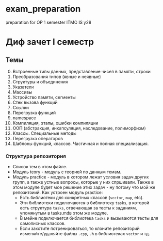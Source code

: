 # exam_preparation
preparation for OP 1 semester ITMO IS y28

# Диф зачет I семестр

## Темы 

0. Встроенные типы данных, представление чисел в памяти, строки 
1. Преобразования типов (явные и неявные)
2. Структуры и объединения
3. Указатели
4. Массивы
5. Устройство памяти, сегменты
6. Стек вызова функций
7. Ссылки
8. Перегрузка функций
9. namespace 
10. Компиляция, этапы, ошибки компиляции
11. ООП (абстракция, инкапсуляция, наследование, полиморфизм)
12. Классы. Специальные методы
13. Перегрузка операторов
14. Шаблоны функций, классов. Частичная и полная специализация.

### Структура репозитория
- Список тем в этом файле.
- Модуль teory - модуль с теорией по данным темам.
- Модуль practice - модуль в котором лежат условия задач других групп, а также устные вопросы, которые у них спршивали. Также в этом модуле будет мое решение этих задач - ну потому что мой же репозитоиий.
  Как устроен модуль practice:
    - Есть библиотеки для конкретных классов (`vector`, `map`, etc).
    - Эти библиотеки подключаются в библиотеку `tasks`, в которой есть структура `tasks`, отвечающая за тесты к заданиям, упомянутым в tasks.mdв этом же модуле.
    - В мейне подключается библиотека `tasks` и вызываются тесты для самописных классов.
    - Если захотите потренироваться, то клоните репозиторий изменяйте/удаляйте файлы `.cpp`, `.h` в библиотеках `vector` и тд.
